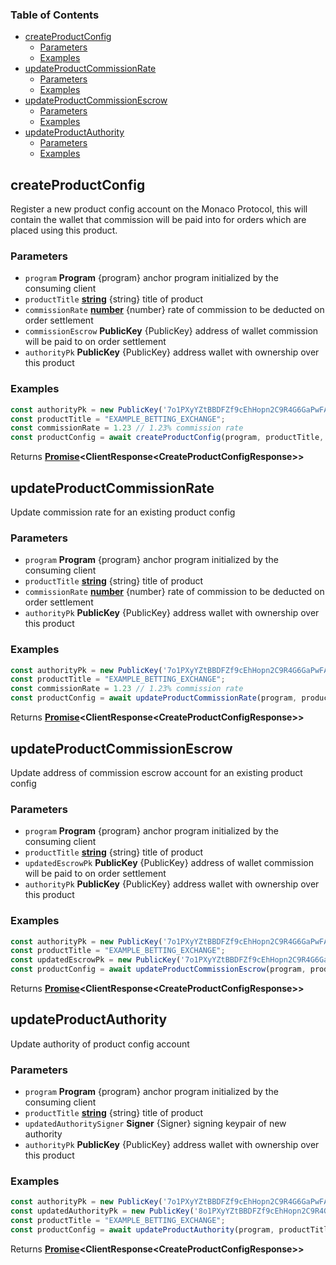 <!-- Generated by documentation.js. Update this documentation by updating the source code. -->

### Table of Contents

*   [createProductConfig][1]
    *   [Parameters][2]
    *   [Examples][3]
*   [updateProductCommissionRate][4]
    *   [Parameters][5]
    *   [Examples][6]
*   [updateProductCommissionEscrow][7]
    *   [Parameters][8]
    *   [Examples][9]
*   [updateProductAuthority][10]
    *   [Parameters][11]
    *   [Examples][12]

## createProductConfig

Register a new product config account on the Monaco Protocol, this will contain the wallet that commission will be paid into
for orders which are placed using this product.

### Parameters

*   `program` **Program** {program} anchor program initialized by the consuming client
*   `productTitle` **[string][13]** {string} title of product
*   `commissionRate` **[number][14]** {number} rate of commission to be deducted on order settlement
*   `commissionEscrow` **PublicKey** {PublicKey} address of wallet commission will be paid to on order settlement
*   `authorityPk` **PublicKey** {PublicKey} address wallet with ownership over this product

### Examples

```javascript
const authorityPk = new PublicKey('7o1PXyYZtBBDFZf9cEhHopn2C9R4G6GaPwFAxaNWM33B');
const productTitle = "EXAMPLE_BETTING_EXCHANGE";
const commissionRate = 1.23 // 1.23% commission rate
const productConfig = await createProductConfig(program, productTitle, commissionRate, authority);
```

Returns **[Promise][15]\<ClientResponse\<CreateProductConfigResponse>>**&#x20;

## updateProductCommissionRate

Update commission rate for an existing product config

### Parameters

*   `program` **Program** {program} anchor program initialized by the consuming client
*   `productTitle` **[string][13]** {string} title of product
*   `commissionRate` **[number][14]** {number} rate of commission to be deducted on order settlement
*   `authorityPk` **PublicKey** {PublicKey} address wallet with ownership over this product

### Examples

```javascript
const authorityPk = new PublicKey('7o1PXyYZtBBDFZf9cEhHopn2C9R4G6GaPwFAxaNWM33B');
const productTitle = "EXAMPLE_BETTING_EXCHANGE";
const commissionRate = 1.23 // 1.23% commission rate
const productConfig = await updateProductCommissionRate(program, productTitle, commissionRate, authority);
```

Returns **[Promise][15]\<ClientResponse\<CreateProductConfigResponse>>**&#x20;

## updateProductCommissionEscrow

Update address of commission escrow account for an existing product config

### Parameters

*   `program` **Program** {program} anchor program initialized by the consuming client
*   `productTitle` **[string][13]** {string} title of product
*   `updatedEscrowPk` **PublicKey** {PublicKey} address of wallet commission will be paid to on order settlement
*   `authorityPk` **PublicKey** {PublicKey} address wallet with ownership over this product

### Examples

```javascript
const authorityPk = new PublicKey('7o1PXyYZtBBDFZf9cEhHopn2C9R4G6GaPwFAxaNWM33B');
const productTitle = "EXAMPLE_BETTING_EXCHANGE";
const updatedEscrowPk = new PublicKey('7o1PXyYZtBBDFZf9cEhHopn2C9R4G6GaPwFAxaNWM33B');
const productConfig = await updateProductCommissionEscrow(program, productTitle, commissionRate, authority);
```

Returns **[Promise][15]\<ClientResponse\<CreateProductConfigResponse>>**&#x20;

## updateProductAuthority

Update authority of product config account

### Parameters

*   `program` **Program** {program} anchor program initialized by the consuming client
*   `productTitle` **[string][13]** {string} title of product
*   `updatedAuthoritySigner` **Signer** {Signer}  signing keypair of new authority
*   `authorityPk` **PublicKey** {PublicKey} address wallet with ownership over this product

### Examples

```javascript
const authorityPk = new PublicKey('7o1PXyYZtBBDFZf9cEhHopn2C9R4G6GaPwFAxaNWM33B');
const updatedAuthorityPk = new PublicKey('8o1PXyYZtBBDFZf9cEhHopn2C9R4G6GaPwFAxaNWM33B');
const productTitle = "EXAMPLE_BETTING_EXCHANGE";
const productConfig = await updateProductAuthority(program, productTitle, commissionRate, authority);
```

Returns **[Promise][15]\<ClientResponse\<CreateProductConfigResponse>>**&#x20;

[1]: #createproductconfig

[2]: #parameters

[3]: #examples

[4]: #updateproductcommissionrate

[5]: #parameters-1

[6]: #examples-1

[7]: #updateproductcommissionescrow

[8]: #parameters-2

[9]: #examples-2

[10]: #updateproductauthority

[11]: #parameters-3

[12]: #examples-3

[13]: https://developer.mozilla.org/docs/Web/JavaScript/Reference/Global_Objects/String

[14]: https://developer.mozilla.org/docs/Web/JavaScript/Reference/Global_Objects/Number

[15]: https://developer.mozilla.org/docs/Web/JavaScript/Reference/Global_Objects/Promise
